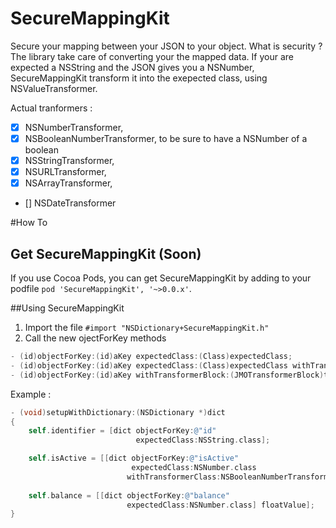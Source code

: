 SecureMappingKit 
==============================
Secure your mapping between your JSON to your object.
What is security ? The library take care of converting your the mapped data. If your are expected a NSString and the JSON gives you a NSNumber, SecureMappingKit transform it into the exepected class, using NSValueTransformer.

Actual tranformers : 
- [x] NSNumberTransformer,
- [x] NSBooleanNumberTransformer, to be sure to have a NSNumber of a boolean 
- [x] NSStringTransformer,
- [x] NSURLTransformer,
- [x] NSArrayTransformer,
- [] NSDateTransformer

#How To

## Get SecureMappingKit (Soon)

If you use Cocoa Pods, you can get SecureMappingKit by adding to your podfile `pod 'SecureMappingKit', '~>0.0.x'`. 

##Using SecureMappingKit

1. Import the file `#import "NSDictionary+SecureMappingKit.h"`
2. Call the new ojectForKey methods
```objective-c
- (id)objectForKey:(id)aKey expectedClass:(Class)expectedClass;
- (id)objectForKey:(id)aKey expectedClass:(Class)expectedClass withTransformerClass:(Class)transformerClass;
- (id)objectForKey:(id)aKey withTransformerBlock:(JMOTransformerBlock)transformerBlock;
```

Example : 
```objective-c
- (void)setupWithDictionary:(NSDictionary *)dict
{
    self.identifier = [dict objectForKey:@"id" 
                            expectedClass:NSString.class];

    self.isActive = [[dict objectForKey:@"isActive" 
                           expectedClass:NSNumber.class 
                          withTransformerClass:NSBooleanNumberTransformer.class] boolValue];
                          
    self.balance = [[dict objectForKey:@"balance" 
                          expectedClass:NSNumber.class] floatValue];
}

```
